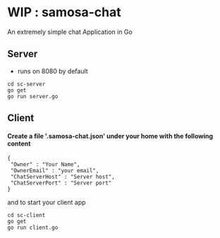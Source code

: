 # WIP : samosa-chat

An extremely simple chat Application in Go


## Server 
 - runs on 8080 by default

```
cd sc-server
go get
go run server.go
````

## Client
#### Create a file '.samosa-chat.json' under your home with the following content

````
{
 "Owner" : "Your Name",
 "OwnerEmail" : "your email",
 "ChatServerHost" : "Server host",
 "ChatServerPort" : "Server port"
}
````
and to start your client app 
````
cd sc-client
go get
go run client.go
````
